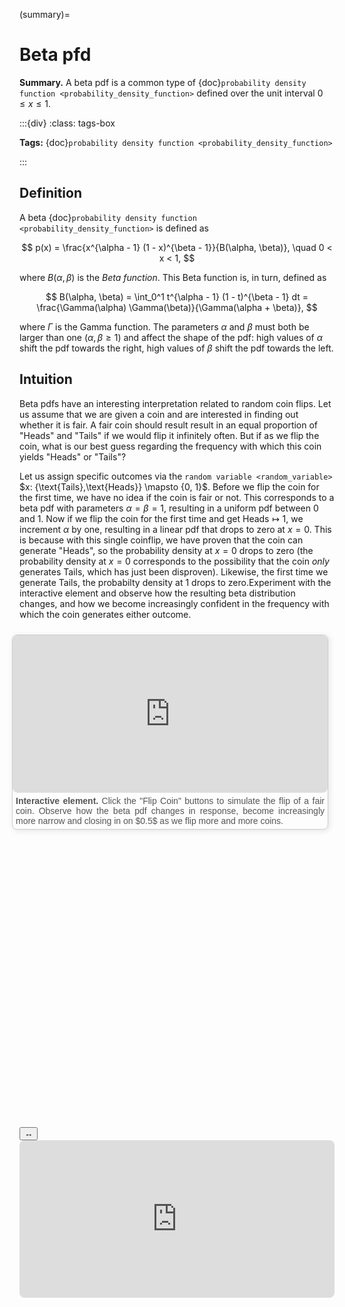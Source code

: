 (summary)=

# Beta pfd

**Summary.** A beta pdf is a common type of {doc}`probability density function <probability_density_function>` defined over the unit interval $0 \leq x \leq 1$.

:::{div}
:class: tags-box

**Tags:** <span class="tag-pill">{doc}`probability density function <probability_density_function>`</span> 

:::

<!-- hidden-tag:statistics -->

## Definition

A beta {doc}`probability density function <probability_density_function>` is defined as

$$
p(x) = \frac{x^{\alpha - 1} (1 - x)^{\beta - 1}}{B(\alpha, \beta)}, \quad 0 < x < 1,
$$

where $B(\alpha, \beta)$ is the *Beta function*. This Beta function is, in turn, defined as

$$
B(\alpha, \beta) = \int_0^1 t^{\alpha - 1} (1 - t)^{\beta - 1} dt = \frac{\Gamma(\alpha) \Gamma(\beta)}{\Gamma(\alpha + \beta)},
$$

where $\Gamma$ is the Gamma function. The parameters $\alpha$ and $\beta$ must both be larger than one ($\alpha,\beta \geq 1$) and affect the shape of the pdf: high values of $\alpha$ shift the pdf towards the right, high values of $\beta$ shift the pdf towards the left.

## Intuition

Beta pdfs have an interesting interpretation related to random coin flips. Let us assume that we are given a coin and are interested in finding out whether it is fair. A fair coin should result result in an equal proportion of "Heads" and "Tails" if we would flip it infinitely often. But if as we flip the coin, what is our best guess regarding the frequency with which this coin yields "Heads" or "Tails"?

Let us assign specific outcomes via the `random variable <random_variable>` $x: \{\text{Tails},\text{Heads}\} \mapsto \{0, 1}$. Before we flip the coin for the first time, we have no idea if the coin is fair or not. This corresponds to a beta pdf with parameters $\alpha = \beta = 1$, resulting in a uniform pdf between $0$ and $1$. Now if we flip the coin for the first time and get $\text{Heads} \mapsto 1$, we increment $\alpha$ by one, resulting in a linear pdf that drops to zero at $x=0$. This is because with this single coinflip, we have proven that the coin can generate "Heads", so the probability density at $x=0$ drops to zero (the probability density at $x=0$ corresponds to the possibility that the coin *only* generates $\text{Tails}$, which has just been disproven). Likewise, the first time we generate $\text{Tails}$, the probabilty density at $1$ drops to zero.Experiment with the interactive element and observe how the resulting beta distribution changes, and how we become increasingly confident in the frequency with which the coin generates either outcome.

<div style="float: right; width: 100%; margin: 10px; border: 1px solid #ccc; border-radius: 8px; box-shadow: 2px 2px 10px rgba(0, 0, 0, 0.1);">
    <iframe src="https://maxramgraber.github.io/MASTER/main/_static/elements/beta_pdf.html" style="width: 100%; aspect-ratio: 2 / 1; border: none; border-radius: 8px;"></iframe>
    <div style="text-align: justify; padding: 5px; font-size: 14px; font-family: Arial, sans-serif; color: #555;">
        <strong>Interactive element.</strong> Click the "Flip Coin" buttons to simulate the flip of a fair coin. Observe how the beta pdf changes in response, become increasingly more narrow and closing in on $0.5$ as we flip more and more coins.
    </div>
</div>

```{div} sticky-variable-table
### Nomenclature
| Variable  | Description  |
|-------|--------|
| $x$ | continuous random variable |
| $p(x)$ | probability density function |
| $\alpha, \beta$ | shape parameters |
| $B$ | Beta Function |
| $\Gamma$ | Gamma function |
```

<div id="sticky-iframe-container" background="white">
  <button id="toggle-iframe">↔</button>
  <iframe id="sticky-iframe" src="https://maxramgraber.github.io/MASTER/main/_static/elements/navigation.html" style="width: 100%; aspect-ratio: 2 / 1; border: none; border-radius: 8px; background: white"></iframe>
</div>
